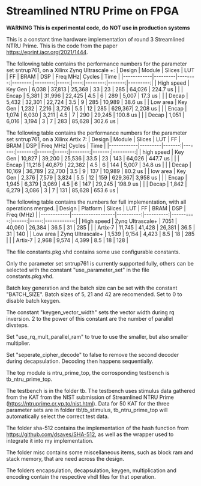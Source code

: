 # Streamlined NTRU Prime on FPGA

**WARNING This is experimental code, do NOT use in production systems**

This is a constant time hardware implementation of round 3 Streamlined NTRU Prime. This is the code from the paper https://eprint.iacr.org/2021/1444.

The following table contains the performance numbers for the parameter set sntrup761, on a Xilinx Zynq Ultrascale +:
| Design     | Module  | Slices  | LUT     | FF      | BRAM | DSP | Freq MHz| Cycles | Time     |
|------------|---------|--------:|--------:|--------:|-----:|----:|--------:|-------:|---------:|
| High speed | Key Gen | 6,038   | 37,813  | 25,368  | 33   | 23  | 285     | 64,026 | 224.7 us |
|            | Encap   | 5,381   | 31,996  | 22,425  | 4.5  | 6   | 289     | 5,007  | 17.3 us  |
|            | Decap   | 5,432   | 32,301  | 22,724  | 3.5  | 9   | 285     | 10,989 | 38.6 us  |
| Low area   | Key Gen | 1,232   | 7,216   | 3,726   | 5.5  | 12  | 285     | 629,367| 2,208 us |
|            | Encap   | 1,074   | 6,030   | 3,211   | 4.5  | 7   | 290     | 29,245 | 100.8 us |
|            | Decap   | 1,051   | 6,016   | 3,194   | 3    | 7   | 283     | 85,628 | 302.6 us |


The following table contains the performance numbers for the parameter set sntrup761, on a Xilinx Artix 7:
| Design     | Module  | Slices | LUT    | FF     |  BRAM | DSP  | Freq MHz| Cycles | Time     |
|------------|---------|-------:|-------:|-------:|------:|-----:|--------:|-------:|---------:|
| high speed | Key Gen | 10,827 | 39,200 | 25,536 | 33.5  | 23   | 143     | 64,026 | 447.7 us |
|            | Encap   | 11,218 | 40,879 | 22,382 | 4.5   | 6    | 144     | 5,007  | 34.8 us  |
|            | Decap   | 10,169 | 36,789 | 22,700 | 3.5   | 9    | 137     | 10,989 | 80.2 us  |
| low area   | Key Gen | 2,376  | 7,579  | 3,824  | 5.5   | 12   | 159     | 629,367| 3,958 us |
|            | Encap   | 1,945  | 6,379  | 3,069  | 4.5   | 6    | 147     | 29,245 | 198.9 us |
|            | Decap   | 1,842  | 6,279  | 3,086  | 3     | 7    | 131     | 85,628 | 653.6 us |


The following table contains the numbers for full implementation, with all operations merged.
| Design     | Platform         | Slices   | LUT      | FF       | BRAM | DSP | Freq (MHz) |
|------------|------------------|----------:|----------:|----------:|------:|-----:|------------:|
| High speed | Zynq Ultrascale+ | 7051     | 40,060   | 26,384   | 36.5 | 31  | 285        |
|            | Artix-7          | 11,745   | 41,428   | 26,381   | 36.5 | 31  | 140        |
| Low area   | Zynq Ultrascale+ | 1,539    | 9,154    | 4,423    | 8.5  | 18  | 285        |
|            | Artix-7          | 2,968    | 9,574    | 4,399    | 8.5  | 18  | 128        |

The file constants.pkg.vhd contains some use configurable constants.

Only the parameter set sntrup761 is currently supported fully, others can be selected with the constant "use_parameter_set" in the file constants.pkg.vhd.

Batch key generation and the batch size can be set with the constant "BATCH_SIZE". Batch sizes of 5, 21 and 42 are recomended. Set to 0 to disable batch keygen.

The constant "keygen_vector_width" sets the vector width during rq inversion. 2 to the power of this constant are the number of parallel divsteps.

Set "use_rq_mult_parallel_ram" to true to use the smaller, but also smaller multiplier.

Set "seperate_cipher_decode" to false to remove the second decoder during decapsulation. Decoding then happens sequentially.


The top module is ntru_prime_top, the corrosponding testbench is tb_ntru_prime_top.

The testbench is in the folder tb. The testbench uses stimulus data gathered from the KAT from the NIST submission of Streamlined NTRU Prime (https://ntruprime.cr.yp.to/nist.html). Data for 50 KAT for the three parameter sets are in folder tb\tb_stimulus\, tb_ntru_prime_top will automatically select the correct test data.

The folder sha-512 contains the implementation of the hash function from https://github.com/dsaves/SHA-512, as well as the wrapper used to integrate it into my implementation.

The folder misc contains some miscellaneous items, such as block ram and stack memory, that are need across the design.

The folders encapsulation, decapsulation, keygen, multiplication and encoding contain the respective vhdl files for that operation.

